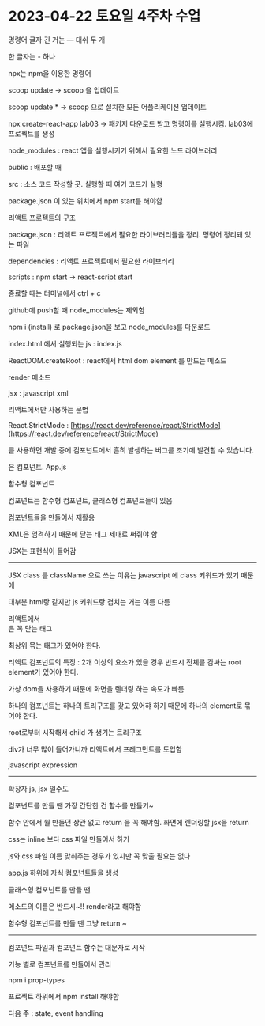 # 2023-04-22 토요일 4주차 수업

명령어 글자 긴 거는 — 대쉬 두 개

한 글자는 - 하나

npx는 npm을 이용한 명령어

scoop update → scoop 을 업데이트

scoop update \* → scoop 으로 설치한 모든 어플리케이션 업데이트

npx create-react-app lab03 → 패키지 다운로드 받고 명령어를 실행시킴. lab03에 프로젝트를 생성

node_modules : react 앱을 실행시키기 위해서 필요한 노드 라이브러리

public : 배포할 때

src : 소스 코드 작성할 곳. 실행할 때 여기 코드가 실행

package.json 이 있는 위치에서 npm start를 해야함

리액트 프로젝트의 구조

package.json : 리액트 프로젝트에서 필요한 라이브러리들을 정리. 명령어 정리돼 있는 파일

dependencies : 리액트 프로젝트에서 필요한 라이브러리

scripts : npm start → react-script start

종료할 때는 터미널에서 ctrl + c

github에 push할 때 node_modules는 제외함

npm i (install) 로 package.json을 보고 node_modules를 다운로드

index.html 에서 실행되는 js : index.js

ReactDOM.createRoot : react에서 html dom element 를 만드는 메소드

render 메소드

jsx : javascript xml <App />

리액트에서만 사용하는 문법

React.StrictMode : [https://react.dev/reference/react/StrictMode](https://react.dev/reference/react/StrictMode)

<StrictMode>를 사용하면 개발 중에 컴포넌트에서 흔히 발생하는 버그를 조기에 발견할 수 있습니다.

<App/>은 컴포넌트. App.js

함수형 컴포넌트

컴포넌트는 함수형 컴포넌트, 클래스형 컴포넌트들이 있음

컴포넌트들을 만들어서 재활용

XML은 엄격하기 때문에 닫는 태그 제대로 써줘야 함

JSX는 표현식이 들어감

---

JSX class 를 className 으로 쓰는 이유는 javascript 에 class 키워드가 있기 때문에

대부분 html랑 같지만 js 키워드랑 겹치는 거는 이름 다름

리액트에서 <br>은 꼭 닫는 태그 <br/>

최상위 묶는 태그가 있어야 한다.

리액트 컴포넌트의 특징 : 2개 이상의 요소가 있을 경우 반드시 전체를 감싸는 root element가 있어야 한다.

가상 dom을 사용하기 때문에 화면을 렌더링 하는 속도가 빠름

하나의 컴포넌트는 하나의 트리구조를 갖고 있어햐 하기 때문에 하나의 element로 묶어야 한다.

root로부터 시작해서 child 가 생기는 트리구조

div가 너무 많이 들어가니까 리액트에서 프레그먼트를 도입함

<Fragment>

javascript expression

---

확장자 js, jsx 일수도

컴포넌트를 만들 땐 가장 간단한 건 함수를 만들기~

함수 안에서 뭘 만들던 상관 없고 return 을 꼭 해야함. 화면에 렌더링할 jsx을 return

css는 inline 보다 css 파일 만들어서 하기

js와 css 파일 이름 맞춰주는 경우가 있지만 꼭 맞출 필요는 없다

app.js 하위에 자식 컴포넌트들을 생성

클래스형 컴포넌트를 만들 땐

메소드의 이름은 반드시~!! render라고 해야함

함수형 컴포넌트를 만들 땐 그냥 return ~

---

컴포넌트 파일과 컴포넌트 함수는 대문자로 시작

기능 별로 컴포넌트를 만들어서 관리

npm i prop-types

프로젝트 하위에서 npm install 해야함

다음 주 : state, event handling
